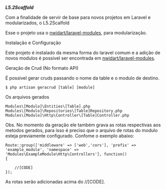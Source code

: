 ***L5.2Scaffold***

Com a finalidade de servir de base para novos projetos em Laravel e modularizados, o L5.2Scalfold

Esse o projeto usa o [nwidart/laravel-modules](https://github.com/nWidart/laravel-modules), para modularização.


Instalação e Configuração

Este projeto é instalado da mesma forma do laravel comum e a adição de novos modulos é possivel ser encontrada em 
[nwidart/laravel-modules](https://github.com/nWidart/laravel-modules).

Geração de Crud (No formato API)

É possivel gerar cruds passando o nome da table e o modulo de destino.
```
$ php artisan geracrud [table] [module]
```

Os arquivos gerados
```
Modules\[Modulo]\Entities\[Table].php
Modules\[Modulo]\Repositories\[Table]Repository.php
Modules\[Modulo]\Http\Controller\[Table]Controller.php
````

Obs. No momento da geração ele também grava as rotas respectivas aos metodos gerados, para isso é preciso que o arquivo de rotas do modulo esteja previamente configurado. Confome o exemplo abaixo:

```
Route::group(['middleware' => ['web','cors'], 'prefix' => 'example_module', 'namespace' => 'Modules\ExampleModule\Http\Controllers'], function()
{

    //[CODE]
});
```

As rotas serão adicionadas acima do //[CODE].



